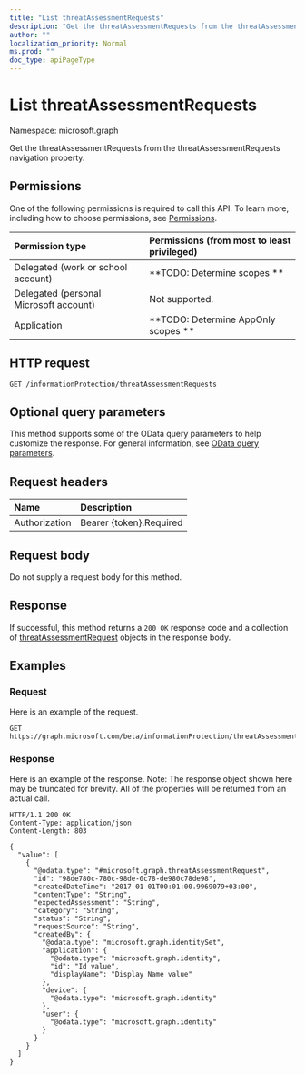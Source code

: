```yaml
---
title: "List threatAssessmentRequests"
description: "Get the threatAssessmentRequests from the threatAssessmentRequests navigation property."
author: ""
localization_priority: Normal
ms.prod: ""
doc_type: apiPageType
---
```


# List threatAssessmentRequests

Namespace: microsoft.graph

Get the threatAssessmentRequests from the threatAssessmentRequests navigation property.

## Permissions
One of the following permissions is required to call this API. To learn more, including how to choose permissions, see [Permissions](/concepts/permissions-reference.md).

|Permission type|Permissions (from most to least privileged)|
|:---|:---|
|Delegated (work or school account)|**TODO: Determine scopes **|
|Delegated (personal Microsoft account)|Not supported.|
|Application|**TODO: Determine AppOnly scopes **|

## HTTP request
<!-- {
  "blockType": "ignored"
}
-->
``` http
GET /informationProtection/threatAssessmentRequests
```

## Optional query parameters
This method supports some of the OData query parameters to help customize the response. For general information, see [OData query parameters](/graph/query-parameters).

## Request headers
|Name|Description|
|:---|:---|
|Authorization|Bearer {token}.Required|

## Request body
Do not supply a request body for this method.

## Response
If successful, this method returns a `200 OK` response code and a collection of [threatAssessmentRequest](../resources/threatassessmentrequest.md) objects in the response body.

## Examples

### Request
Here is an example of the request.
<!-- {
  "blockType": "request",
  "name": "get_threatassessmentrequest"
}
-->
``` http
GET https://graph.microsoft.com/beta/informationProtection/threatAssessmentRequests
```

### Response
Here is an example of the response. Note: The response object shown here may be truncated for brevity. All of the properties will be returned from an actual call.
<!-- {
  "blockType": "response",
  "truncated": true,
  "@odata.type": "collection(microsoft.graph.threatassessmentrequest)"
}
-->
``` http
HTTP/1.1 200 OK
Content-Type: application/json
Content-Length: 803

{
  "value": [
    {
      "@odata.type": "#microsoft.graph.threatAssessmentRequest",
      "id": "98de780c-780c-98de-0c78-de980c78de98",
      "createdDateTime": "2017-01-01T00:01:00.9969079+03:00",
      "contentType": "String",
      "expectedAssessment": "String",
      "category": "String",
      "status": "String",
      "requestSource": "String",
      "createdBy": {
        "@odata.type": "microsoft.graph.identitySet",
        "application": {
          "@odata.type": "microsoft.graph.identity",
          "id": "Id value",
          "displayName": "Display Name value"
        },
        "device": {
          "@odata.type": "microsoft.graph.identity"
        },
        "user": {
          "@odata.type": "microsoft.graph.identity"
        }
      }
    }
  ]
}
```

